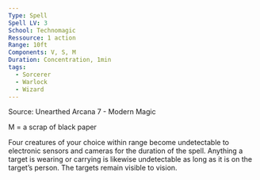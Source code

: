 ```yaml
---
Type: Spell
Spell LV: 3
School: Technomagic
Ressource: 1 action
Range: 10ft
Components: V, S, M
Duration: Concentration, 1min
tags:
  - Sorcerer
  - Warlock
  - Wizard
---
```

Source: Unearthed Arcana 7 - Modern Magic

M = a scrap of black paper

Four creatures of your choice within range become undetectable to electronic sensors and cameras for the duration of the spell. Anything a target is wearing or carrying is likewise undetectable as long as it is on the target’s person. The targets remain visible to vision.